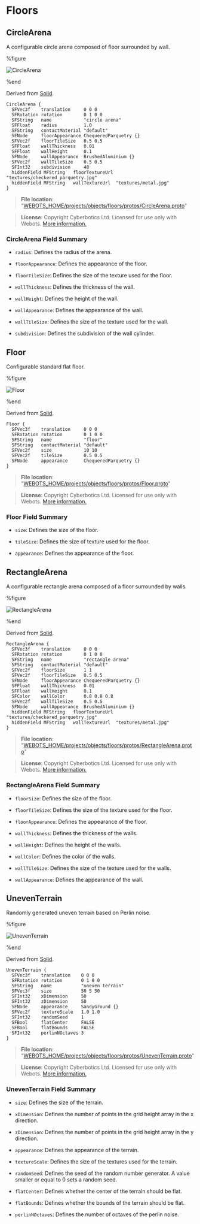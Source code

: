 # Floors

## CircleArena

A configurable circle arena composed of floor surrounded by wall.

%figure

![CircleArena](images/objects/floors/CircleArena/model.png)

%end

Derived from [Solid](../reference/solid.md).

```
CircleArena {
  SFVec3f    translation     0 0 0
  SFRotation rotation        0 1 0 0
  SFString   name            "circle arena"
  SFFloat    radius          1.0
  SFString   contactMaterial "default"
  SFNode     floorAppearance ChequeredParquetry {}
  SFVec2f    floorTileSize   0.5 0.5
  SFFloat    wallThickness   0.01
  SFFloat    wallHeight      0.1
  SFNode     wallAppearance  BrushedAluminium {}
  SFVec2f    wallTileSize    0.5 0.5
  SFInt32    subdivision     48
  hiddenField MFString   floorTextureUrl "textures/checkered_parquetry.jpg"
  hiddenField MFString   wallTextureUrl  "textures/metal.jpg"
}
```

> **File location**: "[WEBOTS\_HOME/projects/objects/floors/protos/CircleArena.proto](https://github.com/omichel/webots/tree/master/projects/objects/floors/protos/CircleArena.proto)"

> **License**: Copyright Cyberbotics Ltd. Licensed for use only with Webots.
[More information.](https://cyberbotics.com/webots_assets_license)

### CircleArena Field Summary

- `radius`: Defines the radius of the arena.

- `floorAppearance`: Defines the appearance of the floor.

- `floorTileSize`: Defines the size of the texture used for the floor.

- `wallThickness`: Defines the thickness of the wall.

- `wallHeight`: Defines the height of the wall.

- `wallAppearance`: Defines the appearance of the wall.

- `wallTileSize`: Defines the size of the texture used for the wall.

- `subdivision`: Defines the subdivision of the wall cylinder.

## Floor

Configurable standard flat floor.

%figure

![Floor](images/objects/floors/Floor/model.png)

%end

Derived from [Solid](../reference/solid.md).

```
Floor {
  SFVec3f    translation     0 0 0
  SFRotation rotation        0 1 0 0
  SFString   name            "floor"
  SFString   contactMaterial "default"
  SFVec2f    size            10 10
  SFVec2f    tileSize        0.5 0.5
  SFNode     appearance      ChequeredParquetry {}
}
```

> **File location**: "[WEBOTS\_HOME/projects/objects/floors/protos/Floor.proto](https://github.com/omichel/webots/tree/master/projects/objects/floors/protos/Floor.proto)"

> **License**: Copyright Cyberbotics Ltd. Licensed for use only with Webots.
[More information.](https://cyberbotics.com/webots_assets_license)

### Floor Field Summary

- `size`: Defines the size of the floor.

- `tileSize`: Defines the size of texture used for the floor.

- `appearance`: Defines the appearance of the floor.

## RectangleArena

A configurable rectangle arena composed of a floor surrounded by walls.

%figure

![RectangleArena](images/objects/floors/RectangleArena/model.png)

%end

Derived from [Solid](../reference/solid.md).

```
RectangleArena {
  SFVec3f    translation     0 0 0
  SFRotation rotation        0 1 0 0
  SFString   name            "rectangle arena"
  SFString   contactMaterial "default"
  SFVec2f    floorSize       1 1
  SFVec2f    floorTileSize   0.5 0.5
  SFNode     floorAppearance ChequeredParquetry {}
  SFFloat    wallThickness   0.01
  SFFloat    wallHeight      0.1
  SFColor    wallColor       0.8 0.8 0.8
  SFVec2f    wallTileSize    0.5 0.5
  SFNode     wallAppearance  BrushedAluminium {}
  hiddenField MFString   floorTextureUrl "textures/checkered_parquetry.jpg"
  hiddenField MFString   wallTextureUrl  "textures/metal.jpg"
}
```

> **File location**: "[WEBOTS\_HOME/projects/objects/floors/protos/RectangleArena.proto](https://github.com/omichel/webots/tree/master/projects/objects/floors/protos/RectangleArena.proto)"

> **License**: Copyright Cyberbotics Ltd. Licensed for use only with Webots.
[More information.](https://cyberbotics.com/webots_assets_license)

### RectangleArena Field Summary

- `floorSize`: Defines the size of the floor.

- `floorTileSize`: Defines the size of the texture used for the floor.

- `floorAppearance`: Defines the appearance of the floor.

- `wallThickness`: Defines the thickness of the walls.

- `wallHeight`: Defines the height of the walls.

- `wallColor`: Defines the color of the walls.

- `wallTileSize`: Defines the size of the texture used for the walls.

- `wallAppearance`: Defines the appearance of the wall.

## UnevenTerrain

Randomly generated uneven terrain based on Perlin noise.

%figure

![UnevenTerrain](images/objects/floors/UnevenTerrain/model.png)

%end

Derived from [Solid](../reference/solid.md).

```
UnevenTerrain {
  SFVec3f    translation    0 0 0
  SFRotation rotation       0 1 0 0
  SFString   name           "uneven terrain"
  SFVec3f    size           50 5 50
  SFInt32    xDimension     50
  SFInt32    zDimension     50
  SFNode     appearance     SandyGround {}
  SFVec2f    textureScale   1.0 1.0
  SFInt32    randomSeed     1
  SFBool     flatCenter     FALSE
  SFBool     flatBounds     FALSE
  SFInt32    perlinNOctaves 3
}
```

> **File location**: "[WEBOTS\_HOME/projects/objects/floors/protos/UnevenTerrain.proto](https://github.com/omichel/webots/tree/master/projects/objects/floors/protos/UnevenTerrain.proto)"

> **License**: Copyright Cyberbotics Ltd. Licensed for use only with Webots.
[More information.](https://cyberbotics.com/webots_assets_license)

### UnevenTerrain Field Summary

- `size`: Defines the size of the terrain.

- `xDimension`: Defines the number of points in the grid height array in the x direction.

- `zDimension`: Defines the number of points in the grid height array in the y direction.

- `appearance`: Defines the appearance of the terrain.

- `textureScale`: Defines the size of the textures used for the terrain.

- `randomSeed`: Defines the seed of the random number generator. A value smaller or equal to 0 sets a random seed.

- `flatCenter`: Defines whether the center of the terrain should be flat.

- `flatBounds`: Defines whether the bounds of the terrain should be flat.

- `perlinNOctaves`: Defines the number of octaves of the perlin noise.


